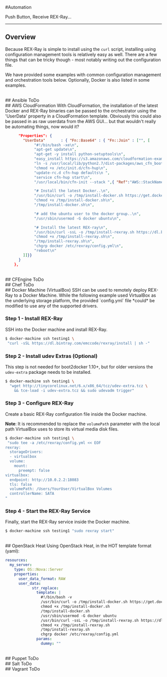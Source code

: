 #Automation

Push Button, Receive REX-Ray...

---

## Overview
Because REX-Ray is simple to install using the `curl` script, installing using
configuration management tools is relatively easy as well. There are a few things
that can be tricky though - most notably writing out the configuration file.

We have provided some examples with common configuration management and
orchestration tools below.  Optionally, Docker is also listed in some examples.

<br>
## Ansible
ToDo

<br>
## AWS CloudFormation
With CloudFormation, the installation of the latest Docker and REX-Ray binaries
can be passed to the orchestrator using the 'UserData' property in a
CloudFormation template. Obviously this could also be passed in as raw userdata
from the AWS GUI... but that wouldn't really be automating things, now would it?

```json
      "Properties": {
        "UserData"       : { "Fn::Base64" : { "Fn::Join" : ["", [
             "#!/bin/bash -xe\n",
             "apt-get update\n",
             "apt-get -y install python-setuptools\n",
             "easy_install https://s3.amazonaws.com/cloudformation-examples/aws-cfn-bootstrap-latest.tar.gz\n",
             "ln -s /usr/local/lib/python2.7/dist-packages/aws_cfn_bootstrap-1.4-py2.7.egg/init/ubuntu/cfn-hup /etc/init.d/cfn-hup\n",
             "chmod +x /etc/init.d/cfn-hup\n",
             "update-rc.d cfn-hup defaults\n ",
             "service cfn-hup start\n",
             "/usr/local/bin/cfn-init --stack ",{ "Ref":"AWS::StackName" }," --resource RexrayInstance "," --configsets InstallAndRun --region ",{"Ref":"AWS::Region"},"\n",

             "# Install the latest Docker..\n",
             "/usr/bin/curl -o /tmp/install-docker.sh https://get.docker.com/\n",
             "chmod +x /tmp/install-docker.sh\n",
             "/tmp/install-docker.sh\n",

             "# add the ubuntu user to the docker group..\n",
             "/usr/sbin/usermod -G docker ubuntu\n",

             "# Install the latest REX-ray\n",
             "/usr/bin/curl -ssL -o /tmp/install-rexray.sh https://dl.bintray.com/emccode/rexray/install\n",
             "chmod +x /tmp/install-rexray.sh\n",
             "/tmp/install-rexray.sh\n",
             "chgrp docker /etc/rexray/config.yml\n",
             "reboot\n"
        ]]}}        
      }
    },
```

<br>
## CFEngine
ToDo

<br>
## Chef
ToDo

<br>
## Docker Machine (VirtualBox)
SSH can be used to remotely deploy REX-Ray to a Docker Machine. While the
following example used VirtualBox as the underlying storage platform, the
provided `config.yml` file *could* be modified to use any of the supported
drivers.

### Step 1 - Install REX-Ray
SSH into the Docker machine and install REX-Ray.
```bash
$ docker-machine ssh testing1 \
 "curl -sSL https://dl.bintray.com/emccode/rexray/install | sh -"
```

### Step 2 - Install udev Extras (Optional)
This step is not needed for boot2docker 1.10+, but for older versions the
`udev-extra` package needs to be installed.
```bash
$ docker-machine ssh testing1 \
  "wget http://tinycorelinux.net/6.x/x86_64/tcz/udev-extra.tcz \
    && tce-load -i udev-extra.tcz && sudo udevadm trigger"
```

### Step 3 - Configure REX-Ray
Create a basic REX-Ray configuration file inside the Docker machine.

**Note**: It is recommended to replace the `volumePath` parameter with the
local path VirtualBox uses to store its virtual media disk files.
```bash
$ docker-machine ssh testing1 \
 "sudo tee -a /etc/rexray/config.yml << EOF
rexray:
  storageDrivers:
  - virtualbox
  volume:
    mount:
      preempt: false
virtualbox:
  endpoint: http://10.0.2.2:18083
  tls: false
  volumePath: /Users/YourUser/VirtualBox Volumes
  controllerName: SATA
"
```

### Step 4 - Start the REX-Ray Service
Finally, start the REX-Ray service inside the Docker machine.
```bash
$ docker-machine ssh testing1 "sudo rexray start"
```

<br>
## OpenStack Heat
Using OpenStack Heat, in the HOT template format (yaml):

```yaml
resources:
  my_server:
    type: OS::Nova::Server
    properties:
      user_data_format: RAW
      user_data:
            str_replace:
              template: |
                #!/bin/bash -v
                /usr/bin/curl -o /tmp/install-docker.sh https://get.docker.com
                chmod +x /tmp/install-docker.sh
                /tmp/install-docker.sh
                /usr/sbin/usermod -G docker ubuntu
                /usr/bin/curl -ssL -o /tmp/install-rexray.sh https://dl.bintray.com/emccode/rexray/install
                chmod +x /tmp/install-rexray.sh
                /tmp/install-rexray.sh
                chgrp docker /etc/rexray/config.yml
              params:
                dummy: ""
```

<br>
## Puppet
ToDo

<br>
## Salt
ToDo

<br>
## Vagrant
ToDo
